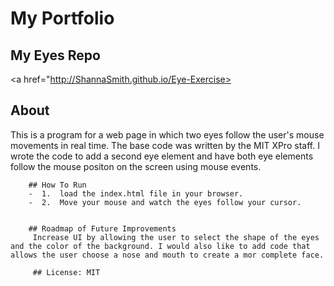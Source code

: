 
# My Portfolio
## My Eyes Repo
<a href="http://ShannaSmith.github.io/Eye-Exercise></a>
         
         
## About
This is a program for a web page in which two eyes follow the user's mouse movements in real time. The base code was written by the MIT XPro staff. I wrote the code to add a second eye element and have both eye elements follow the mouse positon on the screen using mouse events.
         
        ## How To Run
        -  1.  load the index.html file in your browser.
        -  2.  Move your mouse and watch the eyes follow your cursor.
         
         
        ## Roadmap of Future Improvements
         Increase UI by allowing the user to select the shape of the eyes and the color of the background. I would also like to add code that allows the user choose a nose and mouth to create a mor complete face.
         
         ## License: MIT
